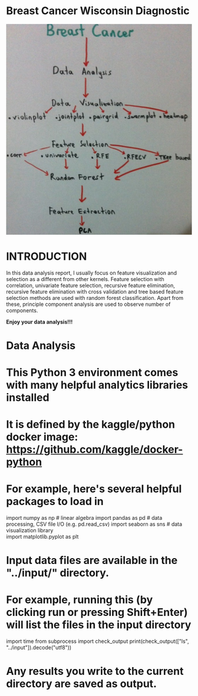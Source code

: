 # Breast Cancer Wisconsin Diagnostic

![alt text](https://github.com/easonzhang1220/Breast-Cancer-Wisconsin-Diagnostic/blob/master/src/pictures/k.jpg)


# INTRODUCTION
In this data analysis report, I usually focus on feature visualization and selection as a different from other kernels. Feature selection with correlation, univariate feature selection, recursive feature elimination, recursive feature elimination with cross validation and tree based feature selection methods are used with random forest classification. Apart from these, principle component analysis are used to observe number of components.

**Enjoy your data analysis!!!**

# Data Analysis
# This Python 3 environment comes with many helpful analytics libraries installed
# It is defined by the kaggle/python docker image: https://github.com/kaggle/docker-python
# For example, here's several helpful packages to load in 

import numpy as np # linear algebra
import pandas as pd # data processing, CSV file I/O (e.g. pd.read_csv)
import seaborn as sns # data visualization library  
import matplotlib.pyplot as plt
# Input data files are available in the "../input/" directory.
# For example, running this (by clicking run or pressing Shift+Enter) will list the files in the input directory
import time
from subprocess import check_output
print(check_output(["ls", "../input"]).decode("utf8"))

# Any results you write to the current directory are saved as output.
